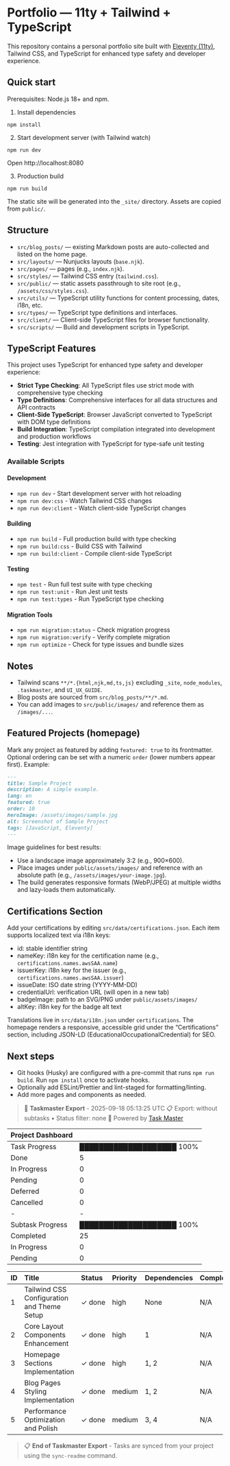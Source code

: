 # Portfolio — 11ty + Tailwind + TypeScript

This repository contains a personal portfolio site built with [Eleventy (11ty)](https://www.11ty.dev/), Tailwind CSS, and TypeScript for enhanced type safety and developer experience.

## Quick start

Prerequisites: Node.js 18+ and npm.

1. Install dependencies

```
npm install
```

2. Start development server (with Tailwind watch)

```
npm run dev
```

Open http://localhost:8080

3. Production build

```
npm run build
```

The static site will be generated into the `_site/` directory. Assets are copied from `public/`.

## Structure

- `src/blog_posts/` — existing Markdown posts are auto-collected and listed on the home page.
- `src/layouts/` — Nunjucks layouts (`base.njk`).
- `src/pages/` — pages (e.g., `index.njk`).
- `src/styles/` — Tailwind CSS entry (`tailwind.css`).
- `src/public/` — static assets passthrough to site root (e.g., `/assets/css/styles.css`).
- `src/utils/` — TypeScript utility functions for content processing, dates, i18n, etc.
- `src/types/` — TypeScript type definitions and interfaces.
- `src/client/` — Client-side TypeScript files for browser functionality.
- `src/scripts/` — Build and development scripts in TypeScript.

## TypeScript Features

This project uses TypeScript for enhanced type safety and developer experience:

- **Strict Type Checking**: All TypeScript files use strict mode with comprehensive type checking
- **Type Definitions**: Comprehensive interfaces for all data structures and API contracts
- **Client-Side TypeScript**: Browser JavaScript converted to TypeScript with DOM type definitions
- **Build Integration**: TypeScript compilation integrated into development and production workflows
- **Testing**: Jest integration with TypeScript for type-safe unit testing

### Available Scripts

#### Development

- `npm run dev` - Start development server with hot reloading
- `npm run dev:css` - Watch Tailwind CSS changes
- `npm run dev:client` - Watch client-side TypeScript changes

#### Building

- `npm run build` - Full production build with type checking
- `npm run build:css` - Build CSS with Tailwind
- `npm run build:client` - Compile client-side TypeScript

#### Testing

- `npm test` - Run full test suite with type checking
- `npm run test:unit` - Run Jest unit tests
- `npm run test:types` - Run TypeScript type checking

#### Migration Tools

- `npm run migration:status` - Check migration progress
- `npm run migration:verify` - Verify complete migration
- `npm run optimize` - Check for type issues and bundle sizes

## Notes

- Tailwind scans `**/*.{html,njk,md,ts,js}` excluding `_site`, `node_modules`, `.taskmaster`, and `UI_UX_GUIDE`.
- Blog posts are sourced from `src/blog_posts/**/*.md`.
- You can add images to `src/public/images/` and reference them as `/images/...`.

## Featured Projects (homepage)

Mark any project as featured by adding `featured: true` to its frontmatter. Optional ordering can be set with a numeric `order` (lower numbers appear first). Example:

```md
---
title: Sample Project
description: A simple example.
lang: en
featured: true
order: 10
heroImage: /assets/images/sample.jpg
alt: Screenshot of Sample Project
tags: [JavaScript, Eleventy]
---
```

Image guidelines for best results:

- Use a landscape image approximately 3:2 (e.g., 900×600).
- Place images under `public/assets/images/` and reference with an absolute path (e.g., `/assets/images/your-image.jpg`).
- The build generates responsive formats (WebP/JPEG) at multiple widths and lazy-loads them automatically.

## Certifications Section

Add your certifications by editing `src/data/certifications.json`. Each item supports localized text via i18n keys:

- id: stable identifier string
- nameKey: i18n key for the certification name (e.g., `certifications.names.awsSAA.name`)
- issuerKey: i18n key for the issuer (e.g., `certifications.names.awsSAA.issuer`)
- issueDate: ISO date string (YYYY-MM-DD)
- credentialUrl: verification URL (will open in a new tab)
- badgeImage: path to an SVG/PNG under `public/assets/images/`
- altKey: i18n key for the badge alt text

Translations live in `src/data/i18n.json` under `certifications`. The homepage renders a responsive, accessible grid under the “Certifications” section, including JSON-LD (EducationalOccupationalCredential) for SEO.

## Next steps

- Git hooks (Husky) are configured with a pre-commit that runs `npm run build`. Run `npm install` once to activate hooks.
- Optionally add ESLint/Prettier and lint-staged for formatting/linting.
- Add more pages and components as needed.

<!-- TASKMASTER_EXPORT_START -->
> 🎯 **Taskmaster Export** - 2025-09-18 05:13:25 UTC
> 📋 Export: without subtasks • Status filter: none
> 🔗 Powered by [Task Master](https://task-master.dev?utm_source=github-readme&utm_medium=readme-export&utm_campaign=portfolio&utm_content=task-export-link)

| Project Dashboard |  |
| :-                |:-|
| Task Progress     | ████████████████████ 100% |
| Done | 5 |
| In Progress | 0 |
| Pending | 0 |
| Deferred | 0 |
| Cancelled | 0 |
|-|-|
| Subtask Progress | ████████████████████ 100% |
| Completed | 25 |
| In Progress | 0 |
| Pending | 0 |


| ID | Title | Status | Priority | Dependencies | Complexity |
| :- | :-    | :-     | :-       | :-           | :-         |
| 1 | Tailwind CSS Configuration and Theme Setup | ✓&nbsp;done | high | None | N/A |
| 2 | Core Layout Components Enhancement | ✓&nbsp;done | high | 1 | N/A |
| 3 | Homepage Sections Implementation | ✓&nbsp;done | high | 1, 2 | N/A |
| 4 | Blog Pages Styling Implementation | ✓&nbsp;done | medium | 1, 2 | N/A |
| 5 | Performance Optimization and Polish | ✓&nbsp;done | medium | 3, 4 | N/A |

> 📋 **End of Taskmaster Export** - Tasks are synced from your project using the `sync-readme` command.
<!-- TASKMASTER_EXPORT_END -->
















